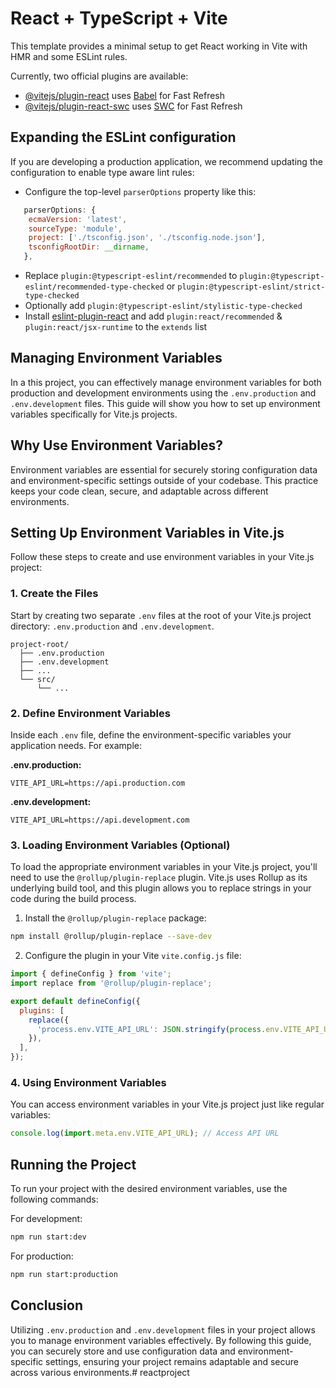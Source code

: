 # React + TypeScript + Vite

This template provides a minimal setup to get React working in Vite with HMR and some ESLint rules.

Currently, two official plugins are available:

- [@vitejs/plugin-react](https://github.com/vitejs/vite-plugin-react/blob/main/packages/plugin-react/README.md) uses [Babel](https://babeljs.io/) for Fast Refresh
- [@vitejs/plugin-react-swc](https://github.com/vitejs/vite-plugin-react-swc) uses [SWC](https://swc.rs/) for Fast Refresh

## Expanding the ESLint configuration

If you are developing a production application, we recommend updating the configuration to enable type aware lint rules:

- Configure the top-level `parserOptions` property like this:

```js
   parserOptions: {
    ecmaVersion: 'latest',
    sourceType: 'module',
    project: ['./tsconfig.json', './tsconfig.node.json'],
    tsconfigRootDir: __dirname,
   },
```

- Replace `plugin:@typescript-eslint/recommended` to `plugin:@typescript-eslint/recommended-type-checked` or `plugin:@typescript-eslint/strict-type-checked`
- Optionally add `plugin:@typescript-eslint/stylistic-type-checked`
- Install [eslint-plugin-react](https://github.com/jsx-eslint/eslint-plugin-react) and add `plugin:react/recommended` & `plugin:react/jsx-runtime` to the `extends` list

## Managing Environment Variables

In a this project, you can effectively manage environment variables for both production and development environments using the `.env.production` and `.env.development` files. This guide will show you how to set up environment variables specifically for Vite.js projects.

## Why Use Environment Variables?

Environment variables are essential for securely storing configuration data and environment-specific settings outside of your codebase. This practice keeps your code clean, secure, and adaptable across different environments.

## Setting Up Environment Variables in Vite.js

Follow these steps to create and use environment variables in your Vite.js project:

### 1. Create the Files

Start by creating two separate `.env` files at the root of your Vite.js project directory: `.env.production` and `.env.development`.

```plaintext
project-root/
  ├── .env.production
  ├── .env.development
  ├── ...
  └── src/
      └── ...
```

### 2. Define Environment Variables

Inside each `.env` file, define the environment-specific variables your application needs. For example:

**.env.production:**

```plaintext
VITE_API_URL=https://api.production.com
```

**.env.development:**

```plaintext
VITE_API_URL=https://api.development.com
```

### 3. Loading Environment Variables (Optional)

To load the appropriate environment variables in your Vite.js project, you'll need to use the `@rollup/plugin-replace` plugin. Vite.js uses Rollup as its underlying build tool, and this plugin allows you to replace strings in your code during the build process.

1. Install the `@rollup/plugin-replace` package:

```bash
npm install @rollup/plugin-replace --save-dev
```

2. Configure the plugin in your Vite `vite.config.js` file:

```javascript
import { defineConfig } from 'vite';
import replace from '@rollup/plugin-replace';

export default defineConfig({
  plugins: [
    replace({
      'process.env.VITE_API_URL': JSON.stringify(process.env.VITE_API_URL),
    }),
  ],
});
```

### 4. Using Environment Variables

You can access environment variables in your Vite.js project just like regular variables:

```javascript
console.log(import.meta.env.VITE_API_URL); // Access API URL
```

## Running the Project

To run your project with the desired environment variables, use the following commands:

For development:

```bash
npm run start:dev
```

For production:

```bash
npm run start:production
```

## Conclusion

Utilizing `.env.production` and `.env.development` files in your project allows you to manage environment variables effectively. By following this guide, you can securely store and use configuration data and environment-specific settings, ensuring your project remains adaptable and secure across various environments.# reactproject
